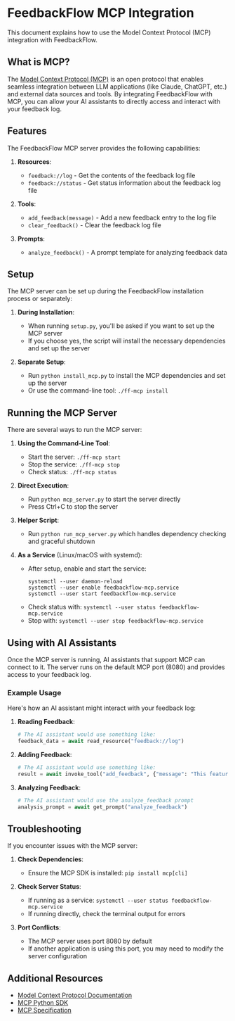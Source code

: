 # FeedbackFlow MCP Integration

This document explains how to use the Model Context Protocol (MCP) integration with FeedbackFlow.

## What is MCP?

The [Model Context Protocol (MCP)](https://modelcontextprotocol.io/) is an open protocol that enables seamless integration between LLM applications (like Claude, ChatGPT, etc.) and external data sources and tools. By integrating FeedbackFlow with MCP, you can allow your AI assistants to directly access and interact with your feedback log.

## Features

The FeedbackFlow MCP server provides the following capabilities:

1. **Resources**:
   - `feedback://log` - Get the contents of the feedback log file
   - `feedback://status` - Get status information about the feedback log file

2. **Tools**:
   - `add_feedback(message)` - Add a new feedback entry to the log file
   - `clear_feedback()` - Clear the feedback log file

3. **Prompts**:
   - `analyze_feedback()` - A prompt template for analyzing feedback data

## Setup

The MCP server can be set up during the FeedbackFlow installation process or separately:

1. **During Installation**:
   - When running `setup.py`, you'll be asked if you want to set up the MCP server
   - If you choose yes, the script will install the necessary dependencies and set up the server

2. **Separate Setup**:
   - Run `python install_mcp.py` to install the MCP dependencies and set up the server
   - Or use the command-line tool: `./ff-mcp install`

## Running the MCP Server

There are several ways to run the MCP server:

1. **Using the Command-Line Tool**:
   - Start the server: `./ff-mcp start`
   - Stop the service: `./ff-mcp stop`
   - Check status: `./ff-mcp status`

2. **Direct Execution**:
   - Run `python mcp_server.py` to start the server directly
   - Press Ctrl+C to stop the server

3. **Helper Script**:
   - Run `python run_mcp_server.py` which handles dependency checking and graceful shutdown

4. **As a Service** (Linux/macOS with systemd):
   - After setup, enable and start the service:
     ```
     systemctl --user daemon-reload
     systemctl --user enable feedbackflow-mcp.service
     systemctl --user start feedbackflow-mcp.service
     ```
   - Check status with: `systemctl --user status feedbackflow-mcp.service`
   - Stop with: `systemctl --user stop feedbackflow-mcp.service`

## Using with AI Assistants

Once the MCP server is running, AI assistants that support MCP can connect to it. The server runs on the default MCP port (8080) and provides access to your feedback log.

### Example Usage

Here's how an AI assistant might interact with your feedback log:

1. **Reading Feedback**:
   ```python
   # The AI assistant would use something like:
   feedback_data = await read_resource("feedback://log")
   ```

2. **Adding Feedback**:
   ```python
   # The AI assistant would use something like:
   result = await invoke_tool("add_feedback", {"message": "This feature is great!"})
   ```

3. **Analyzing Feedback**:
   ```python
   # The AI assistant would use the analyze_feedback prompt
   analysis_prompt = await get_prompt("analyze_feedback")
   ```

## Troubleshooting

If you encounter issues with the MCP server:

1. **Check Dependencies**:
   - Ensure the MCP SDK is installed: `pip install mcp[cli]`

2. **Check Server Status**:
   - If running as a service: `systemctl --user status feedbackflow-mcp.service`
   - If running directly, check the terminal output for errors

3. **Port Conflicts**:
   - The MCP server uses port 8080 by default
   - If another application is using this port, you may need to modify the server configuration

## Additional Resources

- [Model Context Protocol Documentation](https://modelcontextprotocol.io/)
- [MCP Python SDK](https://github.com/modelcontextprotocol/python-sdk)
- [MCP Specification](https://github.com/modelcontextprotocol/specification) 